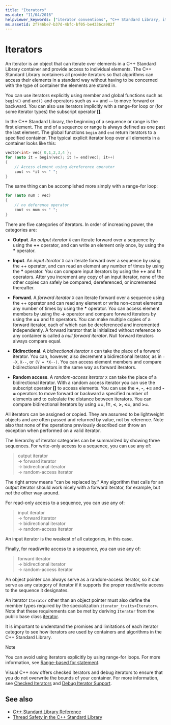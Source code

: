 ```yaml
---
title: "Iterators"
ms.date: "11/04/2016"
helpviewer_keywords: ["iterator conventions", "C++ Standard Library, iterator conventions"]
ms.assetid: 2f746be7-b37d-4bfc-bf05-be4336ca982f
---
```

# Iterators

An iterator is an object that can iterate over elements in a C++ Standard Library container and provide access to individual elements. The C++ Standard Library containers all provide iterators so that algorithms can access their elements in a standard way without having to be concerned with the type of container the elements are stored in.

You can use iterators explicitly using member and global functions such as `begin()` and `end()` and operators such as **++** and **--** to move forward or backward. You can also use iterators implicitly with a range-for loop or (for some iterator types) the subscript operator **\[]**.

In the C++ Standard Library, the beginning of a sequence or range is the first element. The end of a sequence or range is always defined as one past the last element. The global functions `begin` and `end` return iterators to a specified container. The typical explicit iterator loop over all elements in a container looks like this:

```cpp
vector<int> vec{ 0,1,2,3,4 };
for (auto it = begin(vec); it != end(vec); it++)
{
    // Access element using dereference operator
    cout << *it << " ";
}
```

The same thing can be accomplished more simply with a range-for loop:

```cpp
for (auto num : vec)
{
    // no deference operator
    cout << num << " ";
}
```

There are five categories of iterators. In order of increasing power, the categories are:

- **Output**. An *output iterator* `X` can iterate forward over a sequence by using the **++** operator, and can write an element only once, by using the __\*__ operator.

- **Input**. An *input iterator* `X` can iterate forward over a sequence by using the ++ operator, and can read an element any number of times by using the **&ast;** operator. You can compare input iterators by using the **++** and **!=** operators. After you increment any copy of an input iterator, none of the other copies can safely be compared, dereferenced, or incremented thereafter.

- **Forward**. A *forward iterator* `X` can iterate forward over a sequence using the ++ operator and can read any element or write non-const elements any number of times by using the **&ast;** operator. You can access element members by using the **->** operator and compare forward iterators by using the **==** and **!=** operators. You can make multiple copies of a forward iterator, each of which can be dereferenced and incremented independently. A forward iterator that is initialized without reference to any container is called a *null forward iterator*. Null forward iterators always compare equal.

- **Bidirectional**. A *bidirectional iterator* `X` can take the place of a forward iterator. You can, however, also decrement a bidirectional iterator, as in `--X`, `X--`, or `(V = *X--)`. You can access element members and compare bidirectional iterators in the same way as forward iterators.

- **Random access**. A *random-access iterator* `X` can take the place of a bidirectional iterator. With a random access iterator you can use the subscript operator **\[]** to access elements. You can use the **+**, **-**, **+=** and **-=** operators to move forward or backward a specified number of elements and to calculate the distance between iterators. You can compare bidirectional iterators by using **==**, **!=**, **\<**, **>**, **\<=**, and **>=**.

All iterators can be assigned or copied. They are assumed to be lightweight objects and are often passed and returned by value, not by reference. Note also that none of the operations previously described can throw an exception when performed on a valid iterator.

The hierarchy of iterator categories can be summarized by showing three sequences. For write-only access to a sequence, you can use any of:

> output iterator<br/>
> -> forward iterator<br/>
> -> bidirectional iterator<br/>
> -> random-access iterator<br/>

The right arrow means "can be replaced by." Any algorithm that calls for an output iterator should work nicely with a forward iterator, for example, but *not* the other way around.

For read-only access to a sequence, you can use any of:

> input iterator<br/>
> -> forward iterator<br/>
> -> bidirectional iterator<br/>
> -> random-access iterator<br/>

An input iterator is the weakest of all categories, in this case.

Finally, for read/write access to a sequence, you can use any of:

> forward iterator<br/>
> -> bidirectional iterator<br/>
> -> random-access iterator<br/>

An object pointer can always serve as a random-access iterator, so it can serve as any category of iterator if it supports the proper read/write access to the sequence it designates.

An iterator `Iterator` other than an object pointer must also define the member types required by the specialization `iterator_traits<Iterator>`. Note that these requirements can be met by deriving `Iterator` from the public base class [iterator](../standard-library/iterator-struct.md).

It is important to understand the promises and limitations of each iterator category to see how iterators are used by containers and algorithms in the C++ Standard Library.

> [!NOTE]
> You can avoid using iterators explicitly by using range-for loops. For more information, see [Range-based for statement](../cpp/range-based-for-statement-cpp.md).

Visual C++ now offers checked iterators and debug iterators to ensure that you do not overwrite the bounds of your container. For more information, see [Checked Iterators](../standard-library/checked-iterators.md) and [Debug Iterator Support](../standard-library/debug-iterator-support.md).

## See also

- [C++ Standard Library Reference](../standard-library/cpp-standard-library-reference.md)
- [Thread Safety in the C++ Standard Library](../standard-library/thread-safety-in-the-cpp-standard-library.md)
